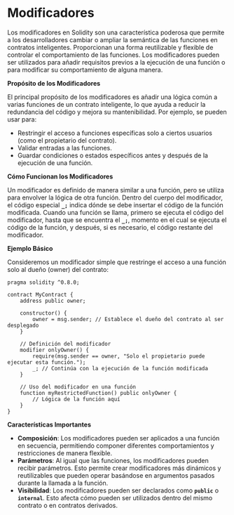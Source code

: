 # Modificadores

Los modificadores en Solidity son una característica poderosa que permite a los desarrolladores cambiar o ampliar la semántica de las funciones en contratos inteligentes. Proporcionan una forma reutilizable y flexible de controlar el comportamiento de las funciones. Los modificadores pueden ser utilizados para añadir requisitos previos a la ejecución de una función o para modificar su comportamiento de alguna manera.

**Propósito de los Modificadores**

El principal propósito de los modificadores es añadir una lógica común a varias funciones de un contrato inteligente, lo que ayuda a reducir la redundancia del código y mejora su mantenibilidad. Por ejemplo, se pueden usar para:

* Restringir el acceso a funciones específicas solo a ciertos usuarios (como el propietario del contrato).
* Validar entradas a las funciones.
* Guardar condiciones o estados específicos antes y después de la ejecución de una función.

**Cómo Funcionan los Modificadores**

Un modificador es definido de manera similar a una función, pero se utiliza para envolver la lógica de otra función. Dentro del cuerpo del modificador, el código especial **`_;`** indica dónde se debe insertar el código de la función modificada. Cuando una función se llama, primero se ejecuta el código del modificador, hasta que se encuentra el **`_;`**, momento en el cual se ejecuta el código de la función, y después, si es necesario, el código restante del modificador.

**Ejemplo Básico**

Consideremos un modificador simple que restringe el acceso a una función solo al dueño (owner) del contrato:

```solidity
pragma solidity ^0.8.0;

contract MyContract {
    address public owner;

    constructor() {
        owner = msg.sender; // Establece el dueño del contrato al ser desplegado
    }

    // Definición del modificador
    modifier onlyOwner() {
        require(msg.sender == owner, "Solo el propietario puede ejecutar esta función.");
        _; // Continúa con la ejecución de la función modificada
    }

    // Uso del modificador en una función
    function myRestrictedFunction() public onlyOwner {
        // Lógica de la función aquí
    }
}
```

**Características Importantes**

* **Composición**: Los modificadores pueden ser aplicados a una función en secuencia, permitiendo componer diferentes comportamientos y restricciones de manera flexible.
* **Parámetros**: Al igual que las funciones, los modificadores pueden recibir parámetros. Esto permite crear modificadores más dinámicos y reutilizables que pueden operar basándose en argumentos pasados durante la llamada a la función.
* **Visibilidad**: Los modificadores pueden ser declarados como **`public`** o **`internal`**. Esto afecta cómo pueden ser utilizados dentro del mismo contrato o en contratos derivados.
